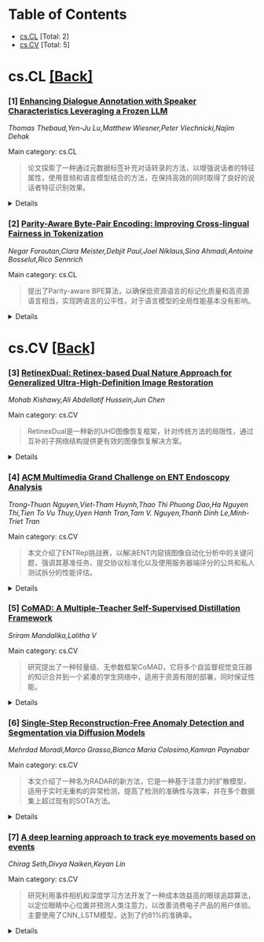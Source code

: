 <div id=toc></div>

# Table of Contents

- [cs.CL](#cs.CL) [Total: 2]
- [cs.CV](#cs.CV) [Total: 5]


<div id='cs.CL'></div>

# cs.CL [[Back]](#toc)

### [1] [Enhancing Dialogue Annotation with Speaker Characteristics Leveraging a Frozen LLM](https://arxiv.org/abs/2508.04795)
*Thomas Thebaud,Yen-Ju Lu,Matthew Wiesner,Peter Viechnicki,Najim Dehak*

Main category: cs.CL

> 论文探索了一种通过元数据标签补充对话转录的方法，以增强说话者的特征属性，使用音频和语言模型结合的方法，在保持高效的同时取得了良好的说话者特征识别效果。

<details>
  <summary>Details</summary>

**Motivation:** 研究动机在于通过增强对话转录中的元数据标签（如说话者年龄、性别和情绪）来提高对话质量，而不是仅仅依靠大型语言模型进行后处理以改善语法规则、标点和可读性。

**Method:** 该方法结合了冻结的音频基础模型（如Whisper或WavLM）和冻结的LLAMA语言模型，来推断这些说话者属性，且无需对任何模型进行特定任务的微调。通过轻量级、高效的连接器来桥接音频和语言表示。

**Result:** {야매 요약}

**Conclusion:** 研究结论显示这种方法在说话者特征识别任务上取得了有竞争力的表现，同时保持了模块化和速度。此外，还表明冻结的LLAMA模型可以直接比较x-vectors，在某些场景下等误率（Equal Error Rate）为8.8%。

**Abstract:** In dialogue transcription pipelines, Large Language Models (LLMs) are
frequently employed in post-processing to improve grammar, punctuation, and
readability. We explore a complementary post-processing step: enriching
transcribed dialogues by adding metadata tags for speaker characteristics such
as age, gender, and emotion. Some of the tags are global to the entire
dialogue, while some are time-variant. Our approach couples frozen audio
foundation models, such as Whisper or WavLM, with a frozen LLAMA language model
to infer these speaker attributes, without requiring task-specific fine-tuning
of either model. Using lightweight, efficient connectors to bridge audio and
language representations, we achieve competitive performance on speaker
profiling tasks while preserving modularity and speed. Additionally, we
demonstrate that a frozen LLAMA model can compare x-vectors directly, achieving
an Equal Error Rate of 8.8% in some scenarios.

</details>


### [2] [Parity-Aware Byte-Pair Encoding: Improving Cross-lingual Fairness in Tokenization](https://arxiv.org/abs/2508.04796)
*Negar Foroutan,Clara Meister,Debjit Paul,Joel Niklaus,Sina Ahmadi,Antoine Bosselut,Rico Sennrich*

Main category: cs.CL

> 提出了Parity-aware BPE算法，以确保低资源语言的标记化质量和高资源语言相当，实现跨语言的公平性，对于语言模型的全局性能基本没有影响。

<details>
  <summary>Details</summary>

**Motivation:** 标准的分词算法依赖于基于频率的目标，这有利于训练数据中占主导地位的语言，并且会导致低资源语言的标记化问题。这种现象加剧了来自不同语言背景的用户之间的计算和财务不平等。为了改善这种情况，提出了新的分词方法。

**Method:** 提出了一种名为Parity-aware Byte Pair Encoding (BPE) 的变体，该算法在每个合并步骤中最大化当前压缩率最差的语言的压缩增益，以换取少量的全局压缩率，从而实现跨语言的均衡。

**Result:** 实验证明，Parity-aware BPE 能够在不影响全局压缩率和下游任务语言模型性能的情况下，实现跨语言更均衡的标记数量。

**Conclusion:** Parity-aware BPE 能够在不显著影响全局压缩率和语言模型性能的前提下，实现跨语言更均衡的标记化。这一发现表明在NLP的初期阶段也需要关注公平性。

**Abstract:** Tokenization is the first -- and often least scrutinized -- step of most NLP
pipelines. Standard algorithms for learning tokenizers rely on frequency-based
objectives, which favor languages dominant in the training data and
consequently leave lower-resource languages with tokenizations that are
disproportionately longer, morphologically implausible, or even riddled with
<UNK> placeholders. This phenomenon ultimately amplifies computational and
financial inequalities between users from different language backgrounds. To
remedy this, we introduce Parity-aware Byte Pair Encoding (BPE), a variant of
the widely-used BPE algorithm. At every merge step, Parity-aware BPE maximizes
the compression gain of the currently worst-compressed language, trading a
small amount of global compression for cross-lingual parity. We find
empirically that Parity-aware BPE leads to more equitable token counts across
languages, with negligible impact on global compression rate and no substantial
effect on language-model performance in downstream tasks.

</details>


<div id='cs.CV'></div>

# cs.CV [[Back]](#toc)

### [3] [RetinexDual: Retinex-based Dual Nature Approach for Generalized Ultra-High-Definition Image Restoration](https://arxiv.org/abs/2508.04797)
*Mohab Kishawy,Ali Abdellatif Hussein,Jun Chen*

Main category: cs.CV

> RetinexDual是一种新的UHD图像恢复框架，针对传统方法的局限性，通过互补的子网络结构提供更有效的图像恢复解决方案。

<details>
  <summary>Details</summary>

**Motivation:** 传统的极端下采样或空间到频率域转换方法在UHD图像恢复中存在明显缺陷。下采样会导致信息不可逆损失，而仅采用频率域方法未能有效处理局部图像失真。RetinexDual旨在克服这些限制。

**Method:** RetinexDual采用基于Retinex理论的框架，包含两个互补子网络：Scale-Attentive maMBA（SAMBA）和Frequency Illumination Adaptor（FIA）。SAMBA通过粗到细的机制来修正反射成分，而FIA在频率域中操作，利用全局上下文信息精确修正颜色和照明失真。

**Result:** 在四种UHD图像恢复任务（去雨、去模糊、去雾和低光图像增强）的评估中，RetinexDual的性能优于近期方法，无论是定性还是定量评估。

**Conclusion:** 实验结果表明，RetinexDual的两个分支的设计和各个组件的有效性为其在UHD图像恢复任务上优于其他方法做出了重要贡献。

**Abstract:** Advancements in image sensing have elevated the importance of
Ultra-High-Definition Image Restoration (UHD IR). Traditional methods, such as
extreme downsampling or transformation from the spatial to the frequency
domain, encounter significant drawbacks: downsampling induces irreversible
information loss in UHD images, while our frequency analysis reveals that pure
frequency-domain approaches are ineffective for spatially confined image
artifacts, primarily due to the loss of degradation locality. To overcome these
limitations, we present RetinexDual, a novel Retinex theory-based framework
designed for generalized UHD IR tasks. RetinexDual leverages two complementary
sub-networks: the Scale-Attentive maMBA (SAMBA) and the Frequency Illumination
Adaptor (FIA). SAMBA, responsible for correcting the reflectance component,
utilizes a coarse-to-fine mechanism to overcome the causal modeling of mamba,
which effectively reduces artifacts and restores intricate details. On the
other hand, FIA ensures precise correction of color and illumination
distortions by operating in the frequency domain and leveraging the global
context provided by it. Evaluating RetinexDual on four UHD IR tasks, namely
deraining, deblurring, dehazing, and Low-Light Image Enhancement (LLIE), shows
that it outperforms recent methods qualitatively and quantitatively. Ablation
studies demonstrate the importance of employing distinct designs for each
branch in RetinexDual, as well as the effectiveness of its various components.

</details>


### [4] [ACM Multimedia Grand Challenge on ENT Endoscopy Analysis](https://arxiv.org/abs/2508.04801)
*Trong-Thuan Nguyen,Viet-Tham Huynh,Thao Thi Phuong Dao,Ha Nguyen Thi,Tien To Vu Thuy,Uyen Hanh Tran,Tam V. Nguyen,Thanh Dinh Le,Minh-Triet Tran*

Main category: cs.CV

> 本文介绍了ENTRep挑战赛，以解决ENT内窥镜图像自动化分析中的关键问题，强调其基准任务、提交协议标准化以及使用服务器端评分的公共和私人测试拆分的性能评估。

<details>
  <summary>Details</summary>

**Motivation:** 内窥镜图像的自动化分析在ENT护理中是一个重要但尚未充分开发的组成部分。这项工作受到了设备和操作员差异，以及细微和局部发现，特别是细微区别如侧别性和声带状态的挑战。现有公开基准很少支持分类以外的能力，例如检索类似病例，无论是在视觉上还是通过简洁的文本描述。

**Method:** 本文介绍了ENTRep，这是ACM Multimedia 2025的ENT内窥镜分析大赛，集成了细粒度的解剖结构分类与图像到图像和文本到图像的检索功能，并配备了双语（越南语和英语）临床监督。

**Result:** 文中报道了顶尖参赛队伍的表现，并提供了深入的讨论。

**Conclusion:** 通过ENTRep挑战赛，该研究强调了在ENT内窥镜图像的分析中，实现细粒度的解剖结构分类和双语临床监督下的图像及文本检索的重要性。

**Abstract:** Automated analysis of endoscopic imagery is a critical yet underdeveloped
component of ENT (ear, nose, and throat) care, hindered by variability in
devices and operators, subtle and localized findings, and fine-grained
distinctions such as laterality and vocal-fold state. In addition to
classification, clinicians require reliable retrieval of similar cases, both
visually and through concise textual descriptions. These capabilities are
rarely supported by existing public benchmarks. To this end, we introduce
ENTRep, the ACM Multimedia 2025 Grand Challenge on ENT endoscopy analysis,
which integrates fine-grained anatomical classification with image-to-image and
text-to-image retrieval under bilingual (Vietnamese and English) clinical
supervision. Specifically, the dataset comprises expert-annotated images,
labeled for anatomical region and normal or abnormal status, and accompanied by
dual-language narrative descriptions. In addition, we define three benchmark
tasks, standardize the submission protocol, and evaluate performance on public
and private test splits using server-side scoring. Moreover, we report results
from the top-performing teams and provide an insight discussion.

</details>


### [5] [CoMAD: A Multiple-Teacher Self-Supervised Distillation Framework](https://arxiv.org/abs/2508.04816)
*Sriram Mandalika,Lalitha V*

Main category: cs.CV

> 研究提出了一种轻量级、无参数框架CoMAD，它将多个自监督视觉变压器的知识合并到一个紧凑的学生网络中，适用于资源有限的部署，同时保证性能。

<details>
  <summary>Details</summary>

**Motivation:** 许多自监督学习范式，如对比学习和掩码图像建模，可以从未标记的数据中学习强大的表征，但它们通常是在孤立的情况下进行预训练的，忽略了一致的见解，并产生大型模型，适用于资源有限的部署的模型，从而产生这些挑战。因此引入了CoMAD框架。

**Method:** 提出了一种名为共识导向掩码蒸馏（CoMAD）的轻量级、无参数框架，它将多个当前最先进的自监督视觉变压器的知识统一到一个紧凑的学生网络中。CoMAD从三个预训练的ViT-Base教师模型（MAE、MoCo v3和iBOT）中蒸馏知识，并采用非对称掩码策略，学生只能看到25%的补丁，而每个教师接收不断变轻的独特掩码，这迫使学生在更丰富的上下文中插补缺失的特征。教师嵌入通过线性适配器和层归一化对齐到学生的空间中，然后通过联合共识门融合。学生通过具有双层KL散度的训练来捕捉局部和全局结构，对可见的补丁和重建的特征图进行训练。

**Result:** 在ImageNet-1K上，CoMAD的ViT-Tiny达到了75.4%的top-1准确率，比之前最先进的方法提高了0.4%。在密集预测转移中，它在ADE20K上达到了47.3%的mIoU，在MS-COCO上达到了44.5%的框平均精度和40.5%的掩码平均精度，建立了紧凑SSL蒸馏的新水平。

**Conclusion:** 该研究表明，通过多源知识蒸馏，可以创建一个轻量级、性能优越的自监督学习模型，无需参数调整，适用于资源受限环境。

**Abstract:** Numerous self-supervised learning paradigms, such as contrastive learning and
masked image modeling, learn powerful representations from unlabeled data but
are typically pretrained in isolation, overlooking complementary insights and
yielding large models that are impractical for resource-constrained deployment.
To overcome these challenges, we introduce Consensus-oriented Masked
Distillation (CoMAD), a lightweight, parameter-free framework that unifies
knowledge from multiple current state-of-the-art self-supervised Vision
Transformers into a compact student network. CoMAD distills from three
pretrained ViT-Base teachers, MAE, MoCo v3, and iBOT, each offering distinct
semantic and contextual priors. Rather than naively averaging teacher outputs,
we apply asymmetric masking: the student sees only 25 percent of patches while
each teacher receives a progressively lighter, unique mask, forcing the student
to interpolate missing features under richer contexts. Teacher embeddings are
aligned to the student's space via a linear adapter and layer normalization,
then fused through our joint consensus gating, which weights each token by
combining cosine affinity with inter-teacher agreement. The student is trained
with dual-level KL divergence on visible tokens and reconstructed feature maps,
capturing both local and global structure. On ImageNet-1K, CoMAD's ViT-Tiny
achieves 75.4 percent Top-1, an increment of 0.4 percent over the previous
state-of-the-art. In dense-prediction transfers, it attains 47.3 percent mIoU
on ADE20K, and 44.5 percent box average precision and 40.5 percent mask average
precision on MS-COCO, establishing a new state-of-the-art in compact SSL
distillation.

</details>


### [6] [Single-Step Reconstruction-Free Anomaly Detection and Segmentation via Diffusion Models](https://arxiv.org/abs/2508.04818)
*Mehrdad Moradi,Marco Grasso,Bianca Maria Colosimo,Kamran Paynabar*

Main category: cs.CV

> 本文介绍了一种名为RADAR的新方法，它是一种基于注意力的扩散模型，适用于实时无重构的异常检测，提高了检测的准确性与效率，并在多个数据集上超过现有的SOTA方法。

<details>
  <summary>Details</summary>

**Motivation:** 传统基于重构的异常检测方法面临几个主要挑战：计算成本高、复杂模式的图像重构可能导致与原图像不同的正常模式以及选择合适的中间噪声水平困难。为此，作者提出了一种新的方法以克服这些挑战。

**Method:** 本文提出了一种名为RADAR的无重构异常检测方法，该方法基于注意力扩散模型，能够直接从扩散模型中生成异常图，从而提高了检测效率和准确性。不同于现有的SOTA方法，RADAR不需要重构输入图像，因此能够实现实时应用。

**Result:** RADAR方法在MVTec-AD数据集和3D打印材料数据集上的多项关键指标测试中超越了状态-of-the-art的扩散模型和统计机器学习模型，尤其是在F1评分上分别提高了7%和13%。

**Conclusion:** RADAR方法有效解决了传统重构方法存在的计算成本高、图像重构可能导致与原图像不同的正常模式及选择合适的中间噪声水平的问题，实现了更高的检测准确性和实时性。

**Abstract:** Generative models have demonstrated significant success in anomaly detection
and segmentation over the past decade. Recently, diffusion models have emerged
as a powerful alternative, outperforming previous approaches such as GANs and
VAEs. In typical diffusion-based anomaly detection, a model is trained on
normal data, and during inference, anomalous images are perturbed to a
predefined intermediate step in the forward diffusion process. The
corresponding normal image is then reconstructed through iterative reverse
sampling.
  However, reconstruction-based approaches present three major challenges: (1)
the reconstruction process is computationally expensive due to multiple
sampling steps, making real-time applications impractical; (2) for complex or
subtle patterns, the reconstructed image may correspond to a different normal
pattern rather than the original input; and (3) Choosing an appropriate
intermediate noise level is challenging because it is application-dependent and
often assumes prior knowledge of anomalies, an assumption that does not hold in
unsupervised settings.
  We introduce Reconstruction-free Anomaly Detection with Attention-based
diffusion models in Real-time (RADAR), which overcomes the limitations of
reconstruction-based anomaly detection. Unlike current SOTA methods that
reconstruct the input image, RADAR directly produces anomaly maps from the
diffusion model, improving both detection accuracy and computational
efficiency. We evaluate RADAR on real-world 3D-printed material and the
MVTec-AD dataset. Our approach surpasses state-of-the-art diffusion-based and
statistical machine learning models across all key metrics, including accuracy,
precision, recall, and F1 score. Specifically, RADAR improves F1 score by 7% on
MVTec-AD and 13% on the 3D-printed material dataset compared to the next best
model.
  Code available at: https://github.com/mehrdadmoradi124/RADAR

</details>


### [7] [A deep learning approach to track eye movements based on events](https://arxiv.org/abs/2508.04827)
*Chirag Seth,Divya Naiken,Keyan Lin*

Main category: cs.CV

> 研究利用事件相机和深度学习方法开发了一种成本效益高的眼球追踪算法，以定位眼睛中心位置并预测人类注意力，以改善消费电子产品的用户体验。主要使用了CNN_LSTM模型，达到了约81%的准确率。

<details>
  <summary>Details</summary>

**Motivation:** 鉴于眼球运动速度非常快，传统精确眼球跟踪通常需要昂贵和高速相机。该研究针对这一挑战，旨在开发低成本、高效率的眼球追踪技术，以进一步提升消费电子产品（特别是VR和AR产品）的用户体验。

**Method:** 本研究利用了事件相机输入，并探索了不同的模型方法，模型中以CNN_LSTM模型表现最为出色，达到了大约81%的准确率。未来还会采用Layer-wise Relevance Propagation（LRP）技术来提升模型的可解释性和预测能力。

**Result:** 该研究旨在利用事件相机输入来准确跟踪特定事件期间的眼球运动，目标是定位眼睛中心位置（x，y）。由于眼球运动速度可达到300°/s，通常需要昂贵且高速的相机才能实现精确的眼球跟踪。本研究利用深度学习方法，特别是CNN_LSTM模型，实现了约81%的准确率，目标是开发一个可解释且成本效益较高的算法来预测人类注意力，从而改善设备舒适性和用户体验。未来工作将集中在使用Layer-wise Relevance Propagation (LRP) 进一步增强模型的可解释性和预测性能。

**Conclusion:** 本研究通过深度学习方法，特别是CNN_LSTM模型，实现了低成本、高效率的眼球追踪算法，达到了81%的准确率，有助于改善消费电子产品（尤其是VR和AR产品）的用户体验。未来的研究将继续提升该模型的可解释性和预测性能。

**Abstract:** This research project addresses the challenge of accurately tracking eye
movements during specific events by leveraging previous research. Given the
rapid movements of human eyes, which can reach speeds of 300{\deg}/s, precise
eye tracking typically requires expensive and high-speed cameras. Our primary
objective is to locate the eye center position (x, y) using inputs from an
event camera. Eye movement analysis has extensive applications in consumer
electronics, especially in VR and AR product development. Therefore, our
ultimate goal is to develop an interpretable and cost-effective algorithm using
deep learning methods to predict human attention, thereby improving device
comfort and enhancing overall user experience. To achieve this goal, we
explored various approaches, with the CNN\_LSTM model proving most effective,
achieving approximately 81\% accuracy. Additionally, we propose future work
focusing on Layer-wise Relevance Propagation (LRP) to further enhance the
model's interpretability and predictive performance.

</details>
